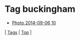 <!--
title: Tag buckingham
date: 2020-06-28T15:00:41.363Z
tags:
-->
# Tag buckingham

 * [Photo 2014-09-06 10](96776409567.md)

| [Tags](tags.md) | [Top](index.md) |
